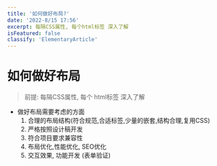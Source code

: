 ```yaml
---
title: '如何做好布局?'
date: '2022-8/15 17:56'
excerpt: 每隔CSS属性, 每个html标签 深入了解
isFeatured: false
classify: 'ElementaryArticle'
---
```


# 如何做好布局

> 前提: 每隔CSS属性,  每个 html标签 深入了解

- 做好布局需要考虑的方面
  1. 合理的布局结构(符合规范,合适标签,少量的嵌套,结构合理,复用CSS)
  2. 严格按照设计稿开发
  3. 符合项目要求兼容性
  4. 布局优化,性能优化, SEO优化
  5. 交互效果, 功能开发  (表单验证)

# 